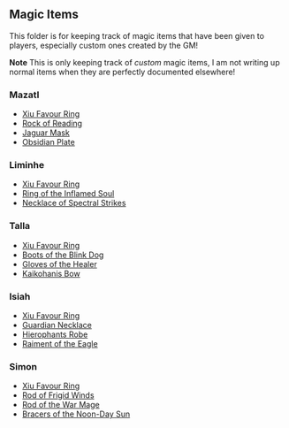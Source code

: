 ## Magic Items

This folder is for keeping track of magic items that have been given to players, especially custom ones created by the GM!

**Note** This is only keeping track of _custom_ magic items, I am not writing up normal items when they are perfectly documented elsewhere!

### Mazatl
* [Xiu Favour Ring](/MagicItems/ItemDetails/XiuFavourRing.md)
* [Rock of Reading](/MagicItems/ItemDetails/RockofReading.md)
* [Jaguar Mask](/MagicItems/ItemDetails/JaguarMask.md)
* [Obsidian Plate](/MagicItems/ItemDetails/ObsidianPlate.md)
### Liminhe
* [Xiu Favour Ring](/MagicItems/ItemDetails/XiuFavourRing.md)
* [Ring of the Inflamed Soul](/MagicItems/ItemDetails/RingOfTheInflamedSoul.md)
* [Necklace of Spectral Strikes](/MagicItems/ItemDetails/NecklaceofSpectralStrikes.md)
### Talla
* [Xiu Favour Ring](/MagicItems/ItemDetails/XiuFavourRing.md)
* [Boots of the Blink Dog](/MagicItems/ItemDetails/BootsOfTheBlinkDog.md)
* [Gloves of the Healer](/MagicItems/ItemDetails/GlovesOfTheHealer.md)
* [Kaikohanis Bow](/MagicItems/ItemDetails/KaikohanisBow.md)
### Isiah
* [Xiu Favour Ring](/MagicItems/ItemDetails/XiuFavourRing.md)
* [Guardian Necklace](/MagicItems/ItemDetails/GuardianNecklace.md)
* [Hierophants Robe](/MagicItems/ItemDetails/HierophantsRobe.md)
* [Raiment of the Eagle](/MagicItems/ItemDetails/RaimentoftheEagle.md)

### Simon
* [Xiu Favour Ring](/MagicItems/ItemDetails/XiuFavourRing.md)
* [Rod of Frigid Winds](/MagicItems/ItemDetails/RodofFrigidWinds.md)
* [Rod of the War Mage](/MagicItems/ItemDetails/RodoftheWarMage.md)
* [Bracers of the Noon-Day Sun](/MagicItems/ItemDetails/BracersoftheNoonDaySun.md)